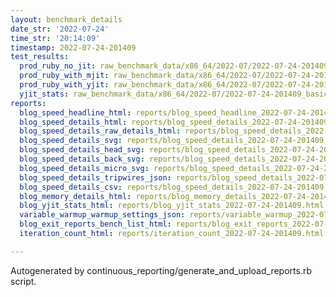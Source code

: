 ```yaml
---
layout: benchmark_details
date_str: '2022-07-24'
time_str: '20:14:09'
timestamp: 2022-07-24-201409
test_results:
  prod_ruby_no_jit: raw_benchmark_data/x86_64/2022-07/2022-07-24-201409_basic_benchmark_prod_ruby_no_jit.json
  prod_ruby_with_mjit: raw_benchmark_data/x86_64/2022-07/2022-07-24-201409_basic_benchmark_prod_ruby_with_mjit.json
  prod_ruby_with_yjit: raw_benchmark_data/x86_64/2022-07/2022-07-24-201409_basic_benchmark_prod_ruby_with_yjit.json
  yjit_stats: raw_benchmark_data/x86_64/2022-07/2022-07-24-201409_basic_benchmark_yjit_stats.json
reports:
  blog_speed_headline_html: reports/blog_speed_headline_2022-07-24-201409.html
  blog_speed_details_html: reports/blog_speed_details_2022-07-24-201409.html
  blog_speed_details_raw_details_html: reports/blog_speed_details_2022-07-24-201409.raw_details.html
  blog_speed_details_svg: reports/blog_speed_details_2022-07-24-201409.svg
  blog_speed_details_head_svg: reports/blog_speed_details_2022-07-24-201409.head.svg
  blog_speed_details_back_svg: reports/blog_speed_details_2022-07-24-201409.back.svg
  blog_speed_details_micro_svg: reports/blog_speed_details_2022-07-24-201409.micro.svg
  blog_speed_details_tripwires_json: reports/blog_speed_details_2022-07-24-201409.tripwires.json
  blog_speed_details_csv: reports/blog_speed_details_2022-07-24-201409.csv
  blog_memory_details_html: reports/blog_memory_details_2022-07-24-201409.html
  blog_yjit_stats_html: reports/blog_yjit_stats_2022-07-24-201409.html
  variable_warmup_warmup_settings_json: reports/variable_warmup_2022-07-24-201409.warmup_settings.json
  blog_exit_reports_bench_list_html: reports/blog_exit_reports_2022-07-24-201409.bench_list.html
  iteration_count_html: reports/iteration_count_2022-07-24-201409.html

---
```

Autogenerated by continuous_reporting/generate_and_upload_reports.rb script.
